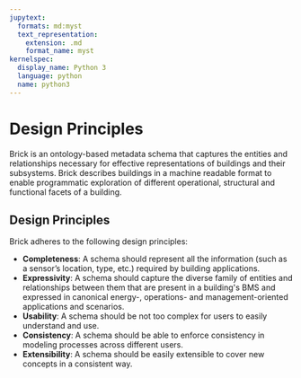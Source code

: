 ```yaml
---
jupytext:
  formats: md:myst
  text_representation:
    extension: .md
    format_name: myst
kernelspec:
  display_name: Python 3
  language: python
  name: python3
---
```


Design Principles
======================

Brick is an ontology-based metadata schema that captures the entities and relationships necessary for effective representations of buildings and their subsystems.
Brick describes buildings in a machine readable format to enable programmatic exploration of different operational, structural and functional facets of a building.

## Design Principles

Brick adheres to the following design principles:

* **Completeness**: A schema should represent all the information (such as a sensor’s location, type, etc.) required by building applications.
* **Expressivity**: A schema should capture the diverse family of entities and relationships between them that are present in a building's BMS and expressed in canonical energy-, operations- and management-oriented applications and scenarios.
* **Usability**: A schema should be not too complex for users to easily understand and use.
* **Consistency**: A schema should be able to enforce consistency in modeling processes across different users.
* **Extensibility**: A schema should be easily extensible to cover new concepts in a consistent way.
